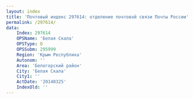 ```yaml
---
layout: index
title: 'Почтовый индекс 297614: отделение почтовой связи Почты России'
permalink: /297614/
data:
    Index: 297614
    OPSName: 'Белая Скала'
    OPSType: О
    OPSSubm: 295999
    Region: 'Крым Республика'
    Autonom: ''
    Area: 'Белогорский район'
    City: 'Белая Скала'
    City1: ''
    ActDate: '20140325'
    IndexOld: ''
---
```


